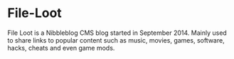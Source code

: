 File-Loot
=========
File Loot is a Nibbleblog CMS blog started in September 2014. Mainly used to share links to popular content such as music, movies, games, software, hacks, cheats and even game mods.
